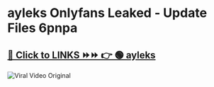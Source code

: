 
 # ayleks Onlyfans Leaked - Update Files 6pnpa

## <h2><a href="https://clipsfans.com/ayleks&ref=git">🔗 Click to LINKS ⏩⏩ 👉 🟢 ayleks </a></h2>

<a href="https://clipsfans.com/ayleks&ref=git" rel="nofollow" data-target="animated-image.originalLink"><img src="https://i.ibb.co.com/xMMVF88/686577567.gif" alt="Viral Video Original" style="max-width: 100%; display: inline-block;" data-target="animated-image.originalImage"></a>

